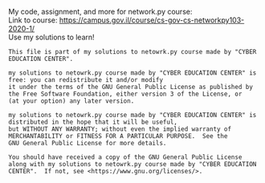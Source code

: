 My code, assignment, and more for network.py course:  
Link to course: https://campus.gov.il/course/cs-gov-cs-networkpy103-2020-1/  
Use my solutions to learn!  







    This file is part of my solutions to netowrk.py course made by "CYBER EDUCATION CENTER".

    my solutions to netowrk.py course made by "CYBER EDUCATION CENTER" is free: you can redistribute it and/or modify
    it under the terms of the GNU General Public License as published by
    the Free Software Foundation, either version 3 of the License, or
    (at your option) any later version.

    my solutions to netowrk.py course made by "CYBER EDUCATION CENTER" is distributed in the hope that it will be useful,
    but WITHOUT ANY WARRANTY; without even the implied warranty of
    MERCHANTABILITY or FITNESS FOR A PARTICULAR PURPOSE.  See the
    GNU General Public License for more details.

    You should have received a copy of the GNU General Public License
    along with my solutions to netowrk.py course made by "CYBER EDUCATION CENTER".  If not, see <https://www.gnu.org/licenses/>.